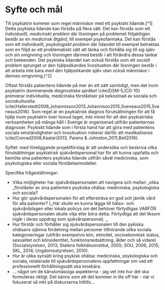 # Syfte och mål

Till psykiatrin kommer som regel människor med ett psykiskt lidande.[^1] Detta psykiska lidande kan förstås på flera sätt. Det kan förstås som ett *individuellt, medicinskt problem* där lösningen på problemet följaktligen består av en *medicinsk åtgärd*, till exempel psykofarmaka. Det kan förstås som ett *individuellt, psykologiskt problem* där lidandet till exempel betraktas som en följd av ett problematiskt sätt att tänka och förhålla sig till sig själv och sin omgivning och lösningen därmed består i att förändra dessa tankar och beteenden. Det psykiska lidandet kan också förstås som ett *socialt problem* sprunget ur den hjälpsökandes livssituation där lösningen består i att arbeta inte bara med den hjälpsökande själv utan också människor i dennes omgivning.[^2]

Oftast förstås patientens lidande på mer än ett sätt samtidigt, men det inom psykiatrin dominerande *diagnostiska språket* \cite{DSM-5,ICD-10} premierar individuella, medicinska förståelser på bekostnad av sociala och sociokulturella \cite{Hallerstedt2006,Johannisson2013,Johannison2015,Sveneaus2015,Sveneaus2016}. Som regel är en psykiatrisk diagnos förutsättningen för att få hjälp inom psykiatrin över huvud taget, inte minst för att den psykiatriska verksamheten på många håll i Sverige är organiserad utifrån patienternas  diagnoser. Psykiskt lidande som i första hand har att göra med patientens sociala omständigheter och livssituation riskerar därför att *medikaliseras* \cite{Conrad2008,Kaatari2013, Parens & Johnston,2011,Bell2016). 

Syftet: med föreliggande projektförslag är att undersöka och beskriva vilka förutsättningar psykiatrisk sjukvårdspersonal har för att kunna uppfatta och bemöta sina patienters psykiska lidande utifrån såväl medicinska, som psykologiska eller sociala förståelsemodeller. 

Specifika frågeställningar:
* Vilka möjligheter har sjukvårdspersonalen att navigera och mellan _olika _förståeler av sina patienters psykiska ohälsa: medicinska, psykologiska och sociala? 
* Hur gör sjukvårdspersonalen för att eftersträva en god och jämlik vård för alla patienter? (_Här skulle en kunna lägga till hälso- och sjukvårdslagen eller lokala policys om det behöver förtydligas VARFÖR sjukvårdspersonalen skulle vilja eller böra detta. Förtydliga att det liksom ingår i deras uppdrag som sjukvårspersonal). _
* Hur förstår och förhåller sig sjukvårdspersonalen till den pykiska ohälsans ojämna fördelning mellan personer tillhörande olika sociala kategorseringar (utifrån exempelvis kön, etnicitet, socioekonmisk status, sexualitet och könsidentitet, funktionsnedsättning, ålder och så vidare) (Socialstyrelsen, 2013; Statens folkhälsoinstitut, 2005; SOU, 2006, 2015; SKL, 2014; Ungdomsstyrelsen, 2010). 
* Hur är olika synsätt kring psykisk ohälsa: medicinska, psykologiska och sociala, relaterade till sjukvårdspersonalens uppfattningar om vad ett professionellt förhållningssätt ska innebära. 
* ... något om de känslomässiga aspekterna - jag vet inte hur det ska formuleras riktigt. Det känns som att det kommer in lite off här - när vi fokuserat så mkt på diskurserna hittills...


